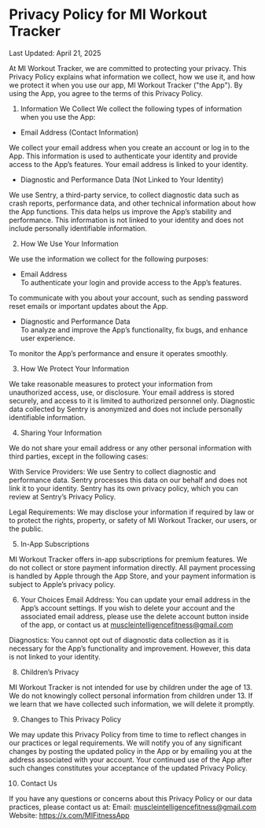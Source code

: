 # Privacy Policy for MI Workout Tracker

Last Updated: April 21, 2025

At MI Workout Tracker, we are committed to protecting your privacy. This Privacy Policy explains what information we collect, how we use it, and how we protect it when you use our app, MI Workout Tracker ("the App"). By using the App, you agree to the terms of this Privacy Policy.

1. Information We Collect
We collect the following types of information when you use the App:

- Email Address (Contact Information)
  
We collect your email address when you create an account or log in to the App. This information is used to authenticate your identity and provide access to the App’s features. Your email address is linked to your identity.

- Diagnostic and Performance Data (Not Linked to Your Identity)

We use Sentry, a third-party service, to collect diagnostic data such as crash reports, performance data, and other technical information about how the App functions. This data helps us improve the App’s stability and performance. This information is not linked to your identity and does not include personally identifiable information.

2. How We Use Your Information

We use the information we collect for the following purposes:

- Email Address  
To authenticate your login and provide access to the App’s features.  

To communicate with you about your account, such as sending password reset emails or important updates about the App.

- Diagnostic and Performance Data  
To analyze and improve the App’s functionality, fix bugs, and enhance user experience.  

To monitor the App’s performance and ensure it operates smoothly.

3. How We Protect Your Information
   
We take reasonable measures to protect your information from unauthorized access, use, or disclosure. Your email address is stored securely, and access to it is limited to authorized personnel only. Diagnostic data collected by Sentry is anonymized and does not include personally identifiable information.

4. Sharing Your Information

We do not share your email address or any other personal information with third parties, except in the following cases:

With Service Providers: We use Sentry to collect diagnostic and performance data. Sentry processes this data on our behalf and does not link it to your identity. Sentry has its own privacy policy, which you can review at Sentry’s Privacy Policy.

Legal Requirements: We may disclose your information if required by law or to protect the rights, property, or safety of MI Workout Tracker, our users, or the public.

5. In-App Subscriptions

MI Workout Tracker offers in-app subscriptions for premium features. We do not collect or store payment information directly. All payment processing is handled by Apple through the App Store, and your payment information is subject to Apple’s privacy policy.

6. Your Choices
Email Address: You can update your email address in the App’s account settings. If you wish to delete your account and the associated email address, please use the delete account button inside of the app, or contact us at muscleintelligencefitness@gmail.com

Diagnostics: You cannot opt out of diagnostic data collection as it is necessary for the App’s functionality and improvement. However, this data is not linked to your identity.

8. Children’s Privacy

MI Workout Tracker is not intended for use by children under the age of 13. We do not knowingly collect personal information from children under 13. If we learn that we have collected such information, we will delete it promptly.

9. Changes to This Privacy Policy

We may update this Privacy Policy from time to time to reflect changes in our practices or legal requirements. We will notify you of any significant changes by posting the updated policy in the App or by emailing you at the address associated with your account. Your continued use of the App after such changes constitutes your acceptance of the updated Privacy Policy.

10. Contact Us

If you have any questions or concerns about this Privacy Policy or our data practices, please contact us at:
Email: muscleintelligencefitness@gmail.com
Website: https://x.com/MIFitnessApp

